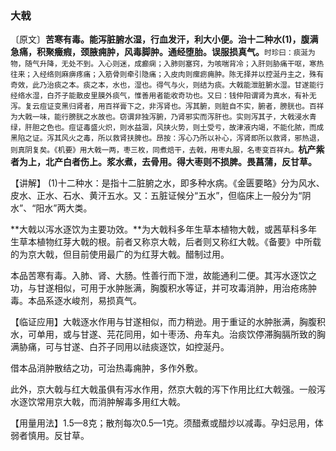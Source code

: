 ### 大戟

〔原文〕**苦寒有毒。能泻脏腑水湿，行血发汗，利大小便。治十二种水(1)，腹满急痛，积聚癥瘕，颈腋痈肿，风毒脚肿。通经堕胎。误服损真气。**<small>时珍曰：痰涎为物，随气升降，无处不到。入心则迷，成癫痫；入肺则塞窍，为咳喘背冷；入肝则胁痛干呕，寒热往来；入经络则麻痹疼痛；入筋骨则牵引隐痛；入皮肉则瘰疬痈肿。陈无择并以控涎丹主之，殊有奇效，此乃治痰之本。痰之本，水也，湿也。得气与火，则结为痰。大戟能泄脏腑水湿。甘遂能行经络水湿，白芥子能散皮里膜外痰气，惟善用者能收奇功也。又曰：钱仲阳谓肾为真水，有补无泻。复云痘证变黑归肾者，用百祥膏下之，非泻肾也。泻其腑，则脏自不实，腑者，膀胱也。百祥为大戟一味，能行膀胱之水故也。窃谓非独泻腑，乃肾邪实而泻肝也。实则泻其子，大戟浸水青绿，肝胆之色也。痘证毒盛火炽，则水益涸，风挟火势，则土受亏，故津液内竭，不能化脓，而成黑陷之证。泻其风火之毒，所以救肾扶脾也。昂按：泻心乃所以补心，泻肾即所以救肾，邪热退，则真阴复矣。《机要》用大戟一两，枣三枚，同煮焙干，去戟，用枣丸服，名枣变百祥丸。</small>**杭产紫者为上，北产白者伤上。浆水煮，去骨用。得大枣则不损脾。畏菖蒲，反甘草。**

【讲解】 (1)十二种水：是指十二脏腑之水，即多种水病。《金匮要略》分为风水、皮水、正水、石水、黄汗五水。又：五脏证候分“五水”，但临床上一般分为“阴水”、“阳水”两大类。

**大戟以泻水逐饮为主要功效。**为大戟科多年生草本植物大戟，或茜草科多年生草本植物红芽大戟的根。前者又称京大戟，后者则又称红大戟。《备要》中所载的为京大戟，但目前使用最广的为红芽大戟。醋制过用。

本品苦寒有毒。入肺、肾、大肠。性善行而下泄，故能通利二便。其泻水逐饮之功，与甘遂相似，可用于水肿胀满，胸腹积水等证，并可攻毒消肿，用治疮疡肿毒。本品系逐水峻剂，易损真气。

【临证应用】大戟逐水作用与甘遂相似，而力稍逊。用于重证的水肿胀满，胸腹积水，可单用，或与甘遂、芫花同用，如十枣汤、舟车丸。治痰饮停滞胸膈所致的胸满胁痛，可与甘遂、白芥子同用以祛痰逐饮，如控涎丹。

借本品消肿散结之功，可治热毒痈肿，多作外敷。

此外，京大戟与红大戟虽俱有泻水作用，然京大戟的泻下作用比红大戟强。一般泻水逐饮常用京大戟，而消肿解毒多用红大戟。

【用量用法】1.5—8克；散剂每次0.5—1克。须醋煮或醋炒以减毒。孕妇忌用，体弱者慎用。反甘草。
